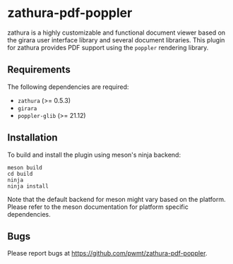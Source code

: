 zathura-pdf-poppler
===================

zathura is a highly customizable and functional document viewer based on the girara user interface
library and several document libraries. This plugin for zathura provides PDF support using the
`poppler` rendering library.

Requirements
------------

The following dependencies are required:

* `zathura` (>= 0.5.3)
* `girara`
* `poppler-glib` (>= 21.12)

Installation
------------

To build and install the plugin using meson's ninja backend:

    meson build
    cd build
    ninja
    ninja install

Note that the default backend for meson might vary based on the platform. Please
refer to the meson documentation for platform specific dependencies.

Bugs
----

Please report bugs at https://github.com/pwmt/zathura-pdf-poppler.
